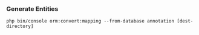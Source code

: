 ### Generate Entities
```shell script
php bin/console orm:convert:mapping --from-database annotation [dest-directory]
```
